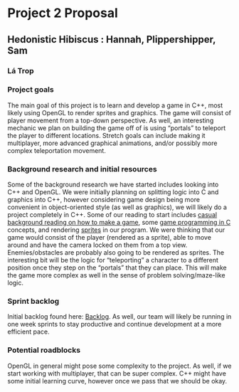 # Project 2 Proposal
## Hedonistic Hibiscus : Hannah, Plippershipper, Sam
### Lá Trop

### Project goals
The main goal of this project is to learn and develop a game in C++, most likely using OpenGL to render sprites and graphics. The game will consist of player movement from a top-down perspective. As well, an interesting mechanic we plan on building the game off of is using “portals” to teleport the player to different locations. Stretch goals can include making it multiplayer, more advanced graphical animations, and/or possibly more complex teleportation movement. 

### Background research and initial resources
Some of the background research we have started includes looking into C++ and OpenGL. We were initially planning on splitting logic into C and graphics into C++, however considering game design being more convenient in object-oriented style (as well as graphics), we will likely do a project completely in C++. Some of our reading to start includes [casual background reading on how to make a game](https://tfetimes.com/wp-content/uploads/2015/06/0735714347_Creating_Games_in_C-_A_Step-by-Step_Guide.pdf), some [game programming in C](http://www.cprogramming.com/game-programming.html) concepts, and rendering [sprites](https://learnopengl.com/#!In-Practice/2D-Game/Rendering-Sprites) in our program. We were thinking that our game would consist of the player (rendered as a sprite), able to move around and have the camera locked on them from a top view. Enemies/obstacles are probably also going to be rendered as sprites. The interesting bit will be the logic for “teleporting” a character to a different position once they step on the “portals” that they can place. This will make the game more complex as well in the sense of problem solving/maze-like logic.

### Sprint backlog
Initial backlog found here: [Backlog](https://trello.com/b/s5StvdZQ/softsyshedonistichibiscus). As well, our team will likely be running in one week sprints to stay productive and continue development at a more efficient pace.

### Potential roadblocks
OpenGL in general might pose some complexity to the project. As well, if we start working with multiplayer, that can be super complex. C++ might have some initial learning curve, however once we pass that we should be okay.

